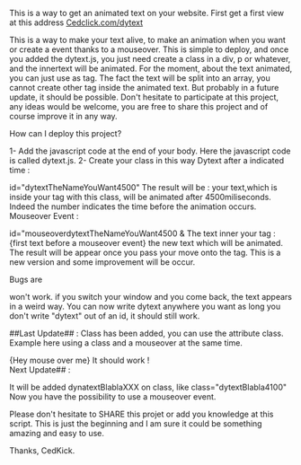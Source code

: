 This is a way to get an animated text on your website. First get a first view at this address <a href="http://cedclick.com/dytext">Cedclick.com/dytext</a>

This is a way to make your text alive, to make an animation when you want or create a event thanks to a mouseover. This is simple to deploy, and once you added the dytext.js, you just need create a class in a div, p or whatever, and the innertext will be animated. For the moment, about the text animated, you can just use 
as tag. The fact the text will be split into an array, you cannot create other tag inside the animated text. But probably in a future update, it should be possible. Don't hesitate to participate at this project, any ideas would be welcome, you are free to share this project and of course improve it in any way.

How can I deploy this project?

1- Add the javascript code at the end of your body. Here the javascript code is called dytext.js.
2- Create your class in this way
Dytext after a indicated time :

id="dytextTheNameYouWant4500" The result will be : your text,which is inside your tag with this class, will be animated after 4500miliseconds. Indeed the number indicates the time before the animation occurs.
Mouseover Event :

id="mouseoverdytextTheNameYouWant4500 & The text inner your tag : {first text before a mouseover event} the new text which will be animated. The result will be appear once you pass your move onto the tag.
This is a new version and some improvement will be occur.

Bugs are

won't work. if you switch your window and you come back, the text appears in a weird way. You can now write dytext anywhere you want as long you don't write "dytext" out of an id, it should still work.


##Last Update## : Class has been added, you can use the attribute class. Example here using a class and a mouseover at the same time. <div class="mouseoverdytext600">{Hey mouse over me}  It should work !</div>
Next Update## :


It will be added dynatextBlablaXXX on class, like class="dytextBlabla4100" Now you have the possibility to use a mouseover event.

Please don't hesitate to SHARE this projet or add you knowledge at this script. This is just the beginning and I am sure it could be something amazing and easy to use.

Thanks, CedKick.
<script src="http://cedclick.com/dytext.js"></script>
